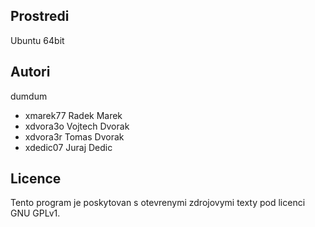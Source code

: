 Prostredi
---------

Ubuntu 64bit

Autori
------

dumdum
- xmarek77 Radek Marek
- xdvora3o Vojtech Dvorak 
- xdvora3r Tomas Dvorak 
- xdedic07 Juraj Dedic 

Licence
-------

Tento program je poskytovan s otevrenymi zdrojovymi texty pod licenci GNU GPLv1.